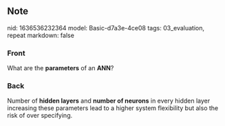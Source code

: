 ## Note
nid: 1636536232364
model: Basic-d7a3e-4ce08
tags: 03_evaluation, repeat
markdown: false

### Front
What are the <b>parameters</b> of an <b>ANN</b>?

### Back
Number of <b>hidden layers</b> and <b>number of neurons</b> in
every hidden layer increasing these parameters lead to a higher
system flexibility but also the risk of over specifying.
